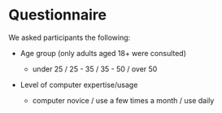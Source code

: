 
# Questionnaire

We asked participants the following:

- Age group (only adults aged 18+ were consulted)

    - under 25 / 25 - 35 / 35 - 50 / over 50
    
- Level of computer expertise/usage

    - computer novice / use a few times a month / use daily
    
    